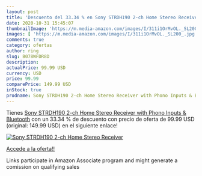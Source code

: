 ```yaml
---
layout: post
title: 'Descuento del 33.34 % en Sony STRDH190 2-ch Home Stereo Receiver '
date: 2020-10-31 15:45:07
thumbnailImage: 'https://m.media-amazon.com/images/I/311i1OrMvOL._SL200_.jpg'
images: [ 'https://m.media-amazon.com/images/I/311i1OrMvOL._SL200_.jpg' ]
comments: true
category: ofertas
author: ring
slug: B078WFDR8D
description:
actualPrice: 99.99 USD
currency: USD
price: 99.99
comparePrice: 149.99 USD
inStock: true
prodname: Sony STRDH190 2-ch Home Stereo Receiver with Phono Inputs & Bluetooth
---
```


Tienes [Sony STRDH190 2-ch Home Stereo Receiver with Phono Inputs & Bluetooth](https://www.amazon.com/dp/B078WFDR8D/?tag=tolees-20) con un 33.34 % de descuento con precio de oferta de 99.99 USD (original: 149.99 USD) en el siguiente enlace!

[![Sony STRDH190 2-ch Home Stereo Receiver ](https://m.media-amazon.com/images/I/311i1OrMvOL._SL200_.jpg)](https://www.amazon.com/dp/B078WFDR8D/?tag=tolees-20)

[Accede a la oferta!!](https://www.amazon.com/dp/B078WFDR8D/?tag=tolees-20)

Links participate in Amazon Associate program and might generate a comission on qualifying sales


